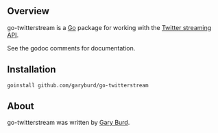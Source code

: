 ## Overview

go-twitterstream is a [Go](http://golang.org/) package for working with the 
[Twitter streaming API](http://dev.twitter.com/pages/streaming_api).

See the godoc comments for documentation.

## Installation

    goinstall github.com/garyburd/go-twitterstream

## About

go-twitterstream was written by [Gary Burd](http://gary.beagledreams.com/). 
